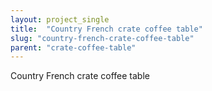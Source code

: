 ```yaml
---
layout: project_single
title:  "Country French crate coffee table"
slug: "country-french-crate-coffee-table"
parent: "crate-coffee-table"
---
```

Country French crate coffee table